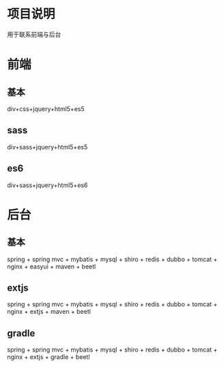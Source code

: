 # 项目说明

用于联系前端与后台

# 前端

## 基本

div+css+jquery+html5+es5

## sass

div+sass+jquery+html5+es5

## es6

div+sass+jquery+html5+es6

# 后台

## 基本

spring + spring mvc + mybatis + mysql + shiro + redis + dubbo + tomcat + nginx + easyui + maven + beetl

## extjs

spring + spring mvc + mybatis + mysql + shiro + redis + dubbo + tomcat + nginx + extjs + maven  + beetl

## gradle

spring + spring mvc + mybatis + mysql + shiro + redis + dubbo + tomcat + nginx + extjs + gradle      + beetl



## 

## 